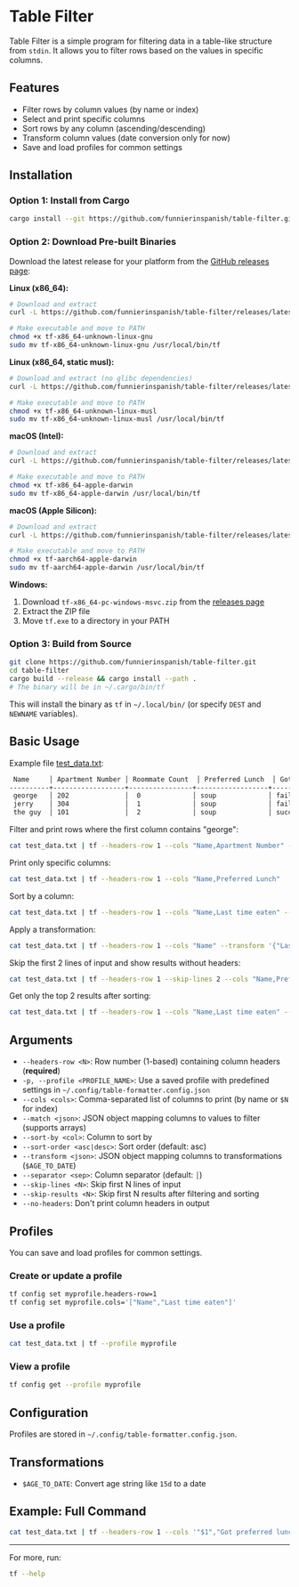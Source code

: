 # Table Filter

Table Filter is a simple program for filtering data in a table-like structure from `stdin`. It allows you to filter rows based on the values in specific columns.

## Features

- Filter rows by column values (by name or index)
- Select and print specific columns
- Sort rows by any column (ascending/descending)
- Transform column values (date conversion only for now)
- Save and load profiles for common settings

## Installation

### Option 1: Install from Cargo

```bash
cargo install --git https://github.com/funnierinspanish/table-filter.git
```

### Option 2: Download Pre-built Binaries

Download the latest release for your platform from the [GitHub releases page](https://github.com/funnierinspanish/table-filter/releases):

**Linux (x86_64):**

```bash
# Download and extract
curl -L https://github.com/funnierinspanish/table-filter/releases/latest/download/tf-x86_64-unknown-linux-gnu.tar.gz | tar xz

# Make executable and move to PATH
chmod +x tf-x86_64-unknown-linux-gnu
sudo mv tf-x86_64-unknown-linux-gnu /usr/local/bin/tf
```

**Linux (x86_64, static musl):**

```bash
# Download and extract (no glibc dependencies)
curl -L https://github.com/funnierinspanish/table-filter/releases/latest/download/tf-x86_64-unknown-linux-musl.tar.gz | tar xz

# Make executable and move to PATH
chmod +x tf-x86_64-unknown-linux-musl
sudo mv tf-x86_64-unknown-linux-musl /usr/local/bin/tf
```

**macOS (Intel):**

```bash
# Download and extract
curl -L https://github.com/funnierinspanish/table-filter/releases/latest/download/tf-x86_64-apple-darwin.tar.gz | tar xz

# Make executable and move to PATH
chmod +x tf-x86_64-apple-darwin
sudo mv tf-x86_64-apple-darwin /usr/local/bin/tf
```

**macOS (Apple Silicon):**

```bash
# Download and extract
curl -L https://github.com/funnierinspanish/table-filter/releases/latest/download/tf-aarch64-apple-darwin.tar.gz | tar xz

# Make executable and move to PATH
chmod +x tf-aarch64-apple-darwin
sudo mv tf-aarch64-apple-darwin /usr/local/bin/tf
```

**Windows:**

1. Download `tf-x86_64-pc-windows-msvc.zip` from the [releases page](https://github.com/funnierinspanish/table-filter/releases)
2. Extract the ZIP file
3. Move `tf.exe` to a directory in your PATH

### Option 3: Build from Source

```bash
git clone https://github.com/funnierinspanish/table-filter.git
cd table-filter
cargo build --release && cargo install --path .
# The binary will be in ~/.cargo/bin/tf
```

This will install the binary as `tf` in `~/.local/bin/` (or specify `DEST` and `NEWNAME` variables).

## Basic Usage

Example file [test_data.txt](./test_data.txt):

```txt
 Name     │ Apartment Number │ Roommate Count  │ Preferred Lunch  │ Got preferred lunch  │ Last time eaten
----------+------------------+----------------+------------------+-----------------------+----------------
 george   │ 202              │  0             │ soup             │ failed                │ 5d
 jerry    │ 304              │  1             │ soup             │ failed                │ 15d
 the guy  │ 101              │  2             │ soup             │ succeeded             │ 2m
```

Filter and print rows where the first column contains "george":

```bash
cat test_data.txt | tf --headers-row 1 --cols "Name,Apartment Number" --match '{"Name": "george"}'
```

Print only specific columns:

```bash
cat test_data.txt | tf --headers-row 1 --cols "Name,Preferred Lunch"
```

Sort by a column:

```bash
cat test_data.txt | tf --headers-row 1 --cols "Name,Last time eaten" --sort-by "Last time eaten" --sort-order desc
```

Apply a transformation:

```bash
cat test_data.txt | tf --headers-row 1 --cols "Name" --transform '{"Last time eaten": "$AGE_TO_DATE"}'
```

Skip the first 2 lines of input and show results without headers:

```bash
cat test_data.txt | tf --headers-row 1 --skip-lines 2 --cols "Name,Preferred Lunch" --no-headers
```

Get only the top 2 results after sorting:

```bash
cat test_data.txt | tf --headers-row 1 --cols "Name,Last time eaten" --sort-by "Last time eaten" --skip-results 0 --sort-order desc
```

## Arguments

- `--headers-row <N>`: Row number (1-based) containing column headers (**required**)
- `-p, --profile <PROFILE_NAME>`: Use a saved profile with predefined settings in `~/.config/table-formatter.config.json`
- `--cols <cols>`: Comma-separated list of columns to print (by name or `$N` for index)
- `--match <json>`: JSON object mapping columns to values to filter (supports arrays)
- `--sort-by <col>`: Column to sort by
- `--sort-order <asc|desc>`: Sort order (default: asc)
- `--transform <json>`: JSON object mapping columns to transformations (`$AGE_TO_DATE`)
- `--separator <sep>`: Column separator (default: `│`)
- `--skip-lines <N>`: Skip first N lines of input
- `--skip-results <N>`: Skip first N results after filtering and sorting
- `--no-headers`: Don't print column headers in output

## Profiles

You can save and load profiles for common settings.

### Create or update a profile

```bash
tf config set myprofile.headers-row=1
tf config set myprofile.cols='["Name","Last time eaten"]'
```

### Use a profile

```bash
cat test_data.txt | tf --profile myprofile
```

### View a profile

```bash
tf config get --profile myprofile
```

## Configuration

Profiles are stored in `~/.config/table-formatter.config.json`.

## Transformations

- `$AGE_TO_DATE`: Convert age string like `15d` to a date

## Example: Full Command

```bash
cat test_data.txt | tf --headers-row 1 --cols '"$1","Got preferred lunch","$6"' --match '{"Got preferred lunch": "succeeded"}' --sort-by '$6' --sort-order desc
```

---

For more, run:

```bash
tf --help
```
